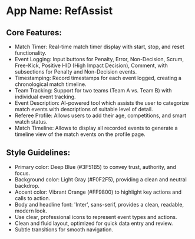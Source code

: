 # **App Name**: RefAssist

## Core Features:

- Match Timer: Real-time match timer display with start, stop, and reset functionality.
- Event Logging: Input buttons for Penalty, Error, Non-Decision, Scrum, Free-Kick, Positive HID (High Impact Decision), Comment, with subsections for Penalty and Non-Decision events.
- Timestamping: Record timestamps for each event logged, creating a chronological match timeline.
- Team Tracking: Support for two teams (Team A vs. Team B) with individual event tracking.
- Event Description: AI-powered tool which assists the user to categorize match events with descriptions of suitable level of detail.
- Referee Profile: Allows users to add their age, competitions, and smart watch status.
- Match Timeline: Allows to display all recorded events to generate a timeline view of the match events on the profile page.

## Style Guidelines:

- Primary color: Deep Blue (#3F51B5) to convey trust, authority, and focus.
- Background color: Light Gray (#F0F2F5), providing a clean and neutral backdrop.
- Accent color: Vibrant Orange (#FF9800) to highlight key actions and calls to action.
- Body and headline font: 'Inter', sans-serif, provides a clean, readable, modern look.
- Use clear, professional icons to represent event types and actions.
- Clean and fluid layout, optimized for quick data entry and review.
- Subtle transitions for smooth navigation.